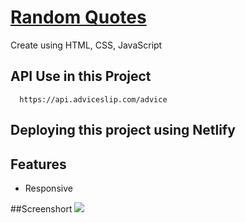 #

# <a href="https://random-quotes-thegoutampatel.netlify.app/">Random Quotes<a/>

Create using HTML, CSS, JavaScript
## API Use in this Project
```http
  https://api.adviceslip.com/advice
```

## Deploying this project using Netlify

## Features
- Responsive

##Screenshort
<img src="https://github.com/thegoutampatel/Random-Quote-Generator/assets/142505698/26fbe148-7ca5-4a91-bafc-6ff748c5b2e1">

